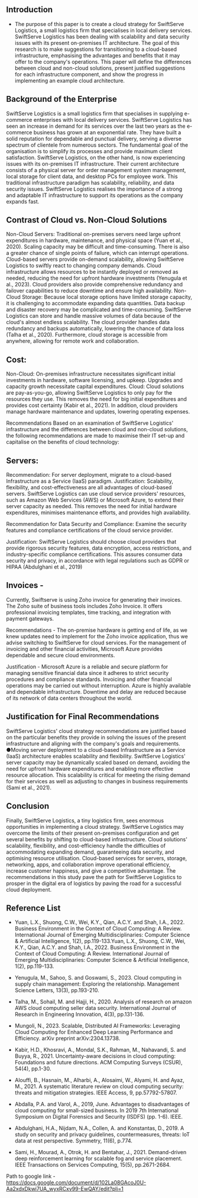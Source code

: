 

Introduction
-------------
- The purpose of this paper is to create a cloud strategy for SwiftServe Logistics, a small logistics firm that specialises in local delivery services. SwiftServe Logistics has been dealing with scalability and data security issues with its present on-premises IT architecture. The goal of this research is to make suggestions for transitioning to a cloud-based infrastructure, emphasising the advantages and benefits that it may offer to the company's operations. This paper will define the differences between cloud and non-cloud solutions, present justified suggestions for each infrastructure component, and show the progress in implementing an example cloud architecture.
  
Background of the Enterprise
-----------------------------
SwiftServe Logistics is a small logistics firm that specialises in supplying e-commerce enterprises with local delivery services. SwiftServe Logistics has seen an increase in demand for its services over the last two years as the e-commerce business has grown at an exponential rate. They have built a solid reputation for dependable and punctual delivery, serving a diverse spectrum of clientele from numerous sectors.
The fundamental goal of the organisation is to simplify its processes and provide maximum client satisfaction. SwiftServe Logistics, on the other hand, is now experiencing issues with its on-premises IT infrastructure. Their current architecture consists of a physical server for order management system management, local storage for client data, and desktop PCs for employee work. This traditional infrastructure paradigm has scalability, reliability, and data security issues. SwiftServe Logistics realises the importance of a strong and adaptable IT infrastructure to support its operations as the company expands fast. 

Contrast of Cloud vs. Non-Cloud Solutions
-----------------------------------------
Non-Cloud Servers: Traditional on-premises servers need large upfront expenditures in hardware, maintenance, and physical space (Yuan et al., 2020). Scaling capacity may be difficult and time-consuming. There is also a greater chance of single points of failure, which can interrupt operations.
Cloud-based servers provide on-demand scalability, allowing SwiftServe Logistics to swiftly react to changing company demands. Cloud infrastructure allows resources to be instantly deployed or removed as needed, reducing the need for upfront hardware investments (Yenugula et al., 2023). Cloud providers also provide comprehensive redundancy and failover capabilities to reduce downtime and ensure high availability.
Non-Cloud Storage: Because local storage options have limited storage capacity, it is challenging to accommodate expanding data quantities. Data backup and disaster recovery may be complicated and time-consuming.
SwiftServe Logistics can store and handle massive volumes of data because of the cloud's almost endless scalability. The cloud provider handles data redundancy and backups automatically, lowering the chance of data loss (Talha et al., 2020). Furthermore, cloud storage is accessible from anywhere, allowing for remote work and collaboration.


Cost:
----
Non-Cloud: On-premises infrastructure necessitates significant initial investments in hardware, software licensing, and upkeep. Upgrades and capacity growth necessitate capital expenditures.
Cloud: Cloud solutions are pay-as-you-go, allowing SwiftServe Logistics to only pay for the resources they use. This removes the need for big initial expenditures and provides cost certainty (Kabir et al., 2021). In addition, cloud providers manage hardware maintenance and updates, lowering operating expenses.

Recommendations
Based on an examination of SwiftServe Logistics' infrastructure and the differences between cloud and non-cloud solutions, the following recommendations are made to maximise their IT set-up and capitalise on the benefits of cloud technology:




Servers:
-------
Recommendation: For server deployment, migrate to a cloud-based Infrastructure as a Service (IaaS) paradigm.
Justification: Scalability, flexibility, and cost-effectiveness are all advantages of cloud-based servers. SwiftServe Logistics can use cloud service providers' resources, such as Amazon Web Services (AWS) or Microsoft Azure, to extend their server capacity as needed. This removes the need for initial hardware expenditures, minimises maintenance efforts, and provides high availability.

Recommendation for Data Security and Compliance: Examine the security features and compliance certifications of the cloud service provider.

Justification: SwiftServe Logistics should choose cloud providers that provide rigorous security features, data encryption, access restrictions, and industry-specific compliance certifications. This assures consumer data security and privacy, in accordance with legal regulations such as GDPR or HIPAA (Abdulghani et al., 2019)

Invoices - 
--------
Currently, Swiftserve is using Zoho invoice for generating their invoices. The Zoho suite of business tools includes Zoho Invoice. It offers professional invoicing templates, time tracking, and integration with payment gateways.

Recommendations -
The on-premise hardware is getting end of life, as we knew updates need to implement for the Zoho invoice application, thus we advise switching to SwiftServe for cloud services.
For the management of invoicing and other financial activities, Microsoft Azure provides dependable and secure cloud environments.


Justification -
Microsoft Azure is a reliable and secure platform for managing sensitive financial data since it adheres to strict security procedures and compliance standards. Invoicing and other financial operations may be carried out without interruption. Azure is highly available and dependable infrastructure. Downtime and delay are reduced because of its network of data centers throughout the world.


Justification for Final Recommendations
---------------------------------------
SwiftServe Logistics' cloud strategy recommendations are justified based on the particular benefits they provide in solving the issues of the present infrastructure and aligning with the company's goals and requirements.
●Moving server deployment to a cloud-based Infrastructure as a Service (IaaS) architecture enables scalability and flexibility. SwiftServe Logistics' server capacity may be dynamically scaled based on demand, avoiding the need for upfront hardware expenditures and enabling more effective resource allocation. This scalability is critical for meeting the rising demand for their services as well as adjusting to changes in business requirements (Sami et al., 2021).

Conclusion
----------
Finally, SwiftServe Logistics, a tiny logistics firm, sees enormous opportunities in implementing a cloud strategy. SwiftServe Logistics may overcome the limits of their present on-premises configuration and get several benefits by shifting to cloud-based infrastructure. Cloud solutions' scalability, flexibility, and cost-efficiency handle the difficulties of accommodating expanding demand, guaranteeing data security, and optimising resource utilisation. Cloud-based services for servers, storage, networking, apps, and collaboration improve operational efficiency, increase customer happiness, and give a competitive advantage. The recommendations in this study pave the path for SwiftServe Logistics to prosper in the digital era of logistics by paving the road for a successful cloud deployment.


Reference List
--------------
- Yuan, L.X., Shuong, C.W., Wei, K.Y., Qian, A.C.Y. and Shah, I.A., 2022. Business Environment in the Context of Cloud Computing: A Review. International Journal of Emerging Multidisciplinaries: Computer Science & Artificial Intelligence, 1(2), pp.119-133.Yuan, L.X., Shuong, C.W., Wei, K.Y., Qian, A.C.Y. and Shah, I.A., 2022. Business Environment in the Context of Cloud Computing: A Review. International Journal of Emerging Multidisciplinaries: Computer Science & Artificial Intelligence, 1(2), pp.119-133.

- Yenugula, M., Sahoo, S. and Goswami, S., 2023. Cloud computing in supply chain management: Exploring the relationship. Management Science Letters, 13(3), pp.193-210.
- Talha, M., Sohail, M. and Hajji, H., 2020. Analysis of research on amazon AWS cloud computing seller data security. International Journal of Research in Engineering Innovation, 4(3), pp.131-136.
- Mungoli, N., 2023. Scalable, Distributed AI Frameworks: Leveraging Cloud Computing for Enhanced Deep Learning Performance and Efficiency. arXiv preprint arXiv:2304.13738.
- Kabir, H.D., Khosravi, A., Mondal, S.K., Rahman, M., Nahavandi, S. and Buyya, R., 2021. Uncertainty-aware decisions in cloud computing: Foundations and future directions. ACM Computing Surveys (CSUR), 54(4), pp.1-30.
- Alouffi, B., Hasnain, M., Alharbi, A., Alosaimi, W., Alyami, H. and Ayaz, M., 2021. A systematic literature review on cloud computing security: threats and mitigation strategies. IEEE Access, 9, pp.57792-57807.
- Abdalla, P.A. and Varol, A., 2019, June. Advantages to disadvantages of cloud computing for small-sized business. In 2019 7th International Symposium on Digital Forensics and Security (ISDFS) (pp. 1-6). IEEE.
- Abdulghani, H.A., Nijdam, N.A., Collen, A. and Konstantas, D., 2019. A study on security and privacy guidelines, countermeasures, threats: IoT data at rest perspective. Symmetry, 11(6), p.774.
- Sami, H., Mourad, A., Otrok, H. and Bentahar, J., 2021. Demand-driven deep reinforcement learning for scalable fog and service placement. IEEE Transactions on Services Computing, 15(5), pp.2671-2684.


Path to google link - https://docs.google.com/document/d/102La08GAcoJ0U-Aa2xdxDkwi7UA_wyxRCxv99-EwQAY/edit?pli=1
